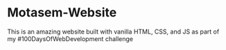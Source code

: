 # Motasem-Website

This is an amazing website built with vanilla HTML, CSS, and JS as part of my #100DaysOfWebDevelopment challenge

